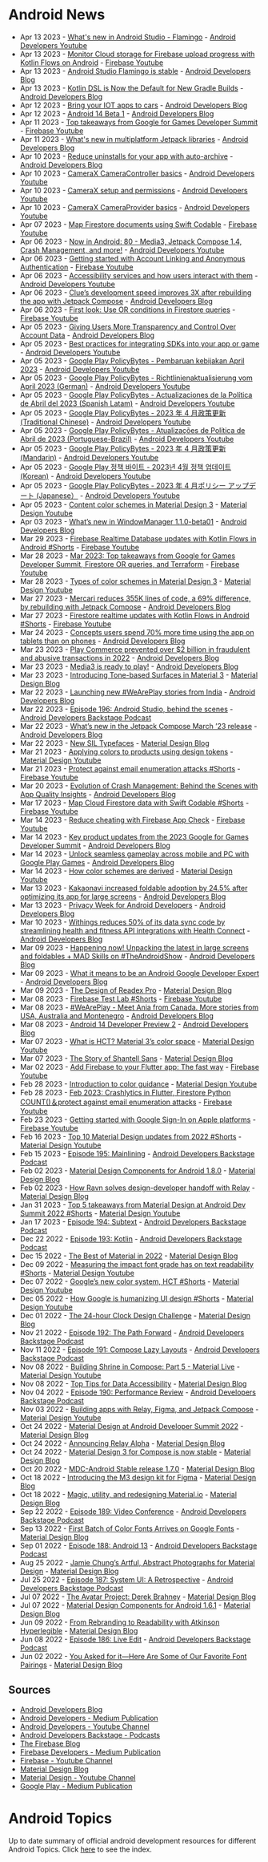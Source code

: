 # Android News

<!-- NEWS:START -->
- Apr 13 2023 - [What's new in Android Studio - Flamingo](https://www.youtube.com/watch?v=41VZhwrXAKI) - [Android Developers Youtube](https://www.youtube.com/c/AndroidDevelopers)
- Apr 13 2023 - [Monitor Cloud storage for Firebase upload progress with Kotlin Flows on Android](https://www.youtube.com/watch?v=r5dgjU7s5jA) - [Firebase Youtube](https://www.youtube.com/user/Firebase)
- Apr 13 2023 - [Android Studio Flamingo is stable](http://android-developers.googleblog.com/2023/04/android-studio-flamingo-is-stable.html) - [Android Developers Blog](https://android-developers.googleblog.com/)
- Apr 13 2023 - [Kotlin DSL is Now the Default for New Gradle Builds](http://android-developers.googleblog.com/2023/04/kotlin-dsl-is-now-default-for-new-gradle-builds.html) - [Android Developers Blog](https://android-developers.googleblog.com/)
- Apr 12 2023 - [Bring your IOT apps to cars](http://android-developers.googleblog.com/2023/04/expanding-options-for-building-apps-for-cars.html) - [Android Developers Blog](https://android-developers.googleblog.com/)
- Apr 12 2023 - [Android 14 Beta 1](http://android-developers.googleblog.com/2023/04/android-14-beta-1.html) - [Android Developers Blog](https://android-developers.googleblog.com/)
- Apr 11 2023 - [Top takeaways from Google for Games Developer Summit](https://www.youtube.com/watch?v=-QGd84IyxRE) - [Firebase Youtube](https://www.youtube.com/user/Firebase)
- Apr 11 2023 - [What's new in multiplatform Jetpack libraries](http://android-developers.googleblog.com/2023/04/whats-new-in-jetpack-multiplatform.html) - [Android Developers Blog](https://android-developers.googleblog.com/)
- Apr 10 2023 - [Reduce uninstalls for your app with auto-archive](http://android-developers.googleblog.com/2023/04/reduce-uninstalls-for-your-app-with-auto-archive.html) - [Android Developers Blog](https://android-developers.googleblog.com/)
- Apr 10 2023 - [CameraX CameraController basics](https://www.youtube.com/watch?v=fazzQs-O31U) - [Android Developers Youtube](https://www.youtube.com/c/AndroidDevelopers)
- Apr 10 2023 - [CameraX setup and permissions](https://www.youtube.com/watch?v=XUN6mUQiDpg) - [Android Developers Youtube](https://www.youtube.com/c/AndroidDevelopers)
- Apr 10 2023 - [CameraX CameraProvider basics](https://www.youtube.com/watch?v=OfjPOUunkc8) - [Android Developers Youtube](https://www.youtube.com/c/AndroidDevelopers)
- Apr 07 2023 - [Map Firestore documents using Swift Codable](https://www.youtube.com/watch?v=1ZkR27pws0I) - [Firebase Youtube](https://www.youtube.com/user/Firebase)
- Apr 06 2023 - [Now in Android: 80 - Media3, Jetpack Compose 1.4, Crash Management, and more!](https://www.youtube.com/watch?v=5UBWUhXN34Q) - [Android Developers Youtube](https://www.youtube.com/c/AndroidDevelopers)
- Apr 06 2023 - [Getting started with Account Linking and Anonymous Authentication](https://www.youtube.com/watch?v=6jGNSFdHHXc) - [Firebase Youtube](https://www.youtube.com/user/Firebase)
- Apr 06 2023 - [Accessibility services and how users interact with them](https://www.youtube.com/watch?v=TJsIVB5Y35U) - [Android Developers Youtube](https://www.youtube.com/c/AndroidDevelopers)
- Apr 06 2023 - [Clue’s development speed improves 3X after rebuilding the app with Jetpack Compose](http://android-developers.googleblog.com/2023/04/clues-development-speed-improves-after-rebuilding-with-jetpack-compose.html) - [Android Developers Blog](https://android-developers.googleblog.com/)
- Apr 06 2023 - [First look: Use OR conditions in Firestore queries](https://www.youtube.com/watch?v=peS8pbWpPrE) - [Firebase Youtube](https://www.youtube.com/user/Firebase)
- Apr 05 2023 - [Giving Users More Transparency and Control Over Account Data](http://android-developers.googleblog.com/2023/04/giving-people-more-control-over-their-data.html) - [Android Developers Blog](https://android-developers.googleblog.com/)
- Apr 05 2023 - [Best practices for integrating SDKs into your app or game](https://www.youtube.com/watch?v=3klmiHX0uVQ) - [Android Developers Youtube](https://www.youtube.com/c/AndroidDevelopers)
- Apr 05 2023 - [Google Play PolicyBytes - Pembaruan kebijakan April 2023](https://www.youtube.com/watch?v=rT4e2YyQNGQ) - [Android Developers Youtube](https://www.youtube.com/c/AndroidDevelopers)
- Apr 05 2023 - [Google Play PolicyBytes - Richtlinienaktualisierung vom April 2023 (German)](https://www.youtube.com/watch?v=HYn1fzxD_HA) - [Android Developers Youtube](https://www.youtube.com/c/AndroidDevelopers)
- Apr 05 2023 - [Google Play PolicyBytes - Actualizaciones de la Política de Abril del 2023 (Spanish Latam)](https://www.youtube.com/watch?v=mds0jZTTHNI) - [Android Developers Youtube](https://www.youtube.com/c/AndroidDevelopers)
- Apr 05 2023 - [Google Play PolicyBytes - 2023 年 4 月政策更新 (Traditional Chinese)](https://www.youtube.com/watch?v=dnkscZBPOkc) - [Android Developers Youtube](https://www.youtube.com/c/AndroidDevelopers)
- Apr 05 2023 - [Google Play PolicyBytes - Atualizações de Política de Abril de 2023 (Portuguese-Brazil)](https://www.youtube.com/watch?v=_mFmIZ52Dsw) - [Android Developers Youtube](https://www.youtube.com/c/AndroidDevelopers)
- Apr 05 2023 - [Google Play PolicyBytes - 2023 年 4 月政策更新 (Mandarin)](https://www.youtube.com/watch?v=ZPKSdNOFBdg) - [Android Developers Youtube](https://www.youtube.com/c/AndroidDevelopers)
- Apr 05 2023 - [Google Play 정책 바이트 - 2023년 4월 정책 업데이트 (Korean)](https://www.youtube.com/watch?v=cFQjOqKE4o0) - [Android Developers Youtube](https://www.youtube.com/c/AndroidDevelopers)
- Apr 05 2023 - [Google Play PolicyBytes - 2023 年 4 月ポリシー アップデート (Japanese）](https://www.youtube.com/watch?v=PlnosEoUSrY) - [Android Developers Youtube](https://www.youtube.com/c/AndroidDevelopers)
- Apr 05 2023 - [Content color schemes in Material Design 3](https://www.youtube.com/watch?v=oGBtLu5e05U) - [Material Design Youtube](https://www.youtube.com/c/MaterialDesign)
- Apr 03 2023 - [What’s new in WindowManager 1.1.0-beta01](http://android-developers.googleblog.com/2023/04/whats-new-in-windowmanager-110-beta01.html) - [Android Developers Blog](https://android-developers.googleblog.com/)
- Mar 29 2023 - [Firebase Realtime Database updates with Kotlin Flows in Android #Shorts](https://www.youtube.com/watch?v=-R0gBGxLfw4) - [Firebase Youtube](https://www.youtube.com/user/Firebase)
- Mar 28 2023 - [Mar 2023: Top takeaways from Google for Games Developer Summit, Firestore OR queries, and Terraform](https://www.youtube.com/watch?v=pwPSS6OP8YM) - [Firebase Youtube](https://www.youtube.com/user/Firebase)
- Mar 28 2023 - [Types of color schemes in Material Design 3](https://www.youtube.com/watch?v=Ga8UCAgfFf8) - [Material Design Youtube](https://www.youtube.com/c/MaterialDesign)
- Mar 27 2023 - [Mercari reduces 355K lines of code, a 69% difference, by rebuilding with Jetpack Compose](http://android-developers.googleblog.com/2023/03/mercari-reduces-lines-of-code-by-rebuilding-with-jetpack-compose.html) - [Android Developers Blog](https://android-developers.googleblog.com/)
- Mar 27 2023 - [Firestore realtime updates with Kotlin Flows in Android #Shorts](https://www.youtube.com/watch?v=GEOfFgBXnZs) - [Firebase Youtube](https://www.youtube.com/user/Firebase)
- Mar 24 2023 - [Concepts users spend 70% more time using the app on tablets than on phones](http://android-developers.googleblog.com/2023/03/concepts-users-spend-more-time-using-app-on-tablets-than-phones.html) - [Android Developers Blog](https://android-developers.googleblog.com/)
- Mar 23 2023 - [Play Commerce prevented over $2 billion in fraudulent and abusive transactions in 2022](http://android-developers.googleblog.com/2023/03/play-commerce-prevented-fraudulent-and-abusive-transactions-in-2022.html) - [Android Developers Blog](https://android-developers.googleblog.com/)
- Mar 23 2023 - [Media3 is ready to play!](http://android-developers.googleblog.com/2023/03/media3-is-ready-to-play.html) - [Android Developers Blog](https://android-developers.googleblog.com/)
- Mar 23 2023 - [Introducing Tone-based Surfaces in Material 3](https://material.io/blog/tone-based-surface-color-m3) - [Material Design Blog](https://material.io/blog)
- Mar 22 2023 - [Launching new #WeArePlay stories from India](http://android-developers.googleblog.com/2023/03/launching-new-weareplay-stories-from-india.html) - [Android Developers Blog](https://android-developers.googleblog.com/)
- Mar 22 2023 - [Episode 196: Android Studio, behind the scenes](http://adbackstage.libsyn.com/episode-196-android-studio-behind-the-scenes) - [Android Developers Backstage Podcast](https://adbackstage.libsyn.com/)
- Mar 22 2023 - [What’s new in the Jetpack Compose March ’23 release](http://android-developers.googleblog.com/2023/03/whats-new-in-jetpack-compose-march-23-release.html) - [Android Developers Blog](https://android-developers.googleblog.com/)
- Mar 22 2023 - [New SIL Typefaces](https://material.io/blog/sil-typefaces) - [Material Design Blog](https://material.io/blog)
- Mar 21 2023 - [Applying colors to products using design tokens](https://www.youtube.com/watch?v=KKxpJpbEwew) - [Material Design Youtube](https://www.youtube.com/c/MaterialDesign)
- Mar 21 2023 - [Protect against email enumeration attacks #Shorts](https://www.youtube.com/watch?v=EGbZ3Kx9R0w) - [Firebase Youtube](https://www.youtube.com/user/Firebase)
- Mar 20 2023 - [Evolution of Crash Management: Behind the Scenes with App Quality Insights](http://android-developers.googleblog.com/2023/03/evolution-of-crash-management-behind-the-scenes-app-quality-insights.html) - [Android Developers Blog](https://android-developers.googleblog.com/)
- Mar 17 2023 - [Map Cloud Firestore data with Swift Codable #Shorts](https://www.youtube.com/watch?v=brHWxhlC7Ec) - [Firebase Youtube](https://www.youtube.com/user/Firebase)
- Mar 14 2023 - [Reduce cheating with Firebase App Check](https://www.youtube.com/watch?v=K1XU2y0YVtU) - [Firebase Youtube](https://www.youtube.com/user/Firebase)
- Mar 14 2023 - [Key product updates from the 2023 Google for Games Developer Summit](http://android-developers.googleblog.com/2023/03/GGDS-recap-blog.html) - [Android Developers Blog](https://android-developers.googleblog.com/)
- Mar 14 2023 - [Unlock seamless gameplay across mobile and PC with Google Play Games](http://android-developers.googleblog.com/2023/03/GGDS23-google-play-games-on-PC.html) - [Android Developers Blog](https://android-developers.googleblog.com/)
- Mar 14 2023 - [How color schemes are derived](https://www.youtube.com/watch?v=i-GN0d76e-Y) - [Material Design Youtube](https://www.youtube.com/c/MaterialDesign)
- Mar 13 2023 - [Kakaonavi increased foldable adoption by 24.5% after optimizing its app for large screens](http://android-developers.googleblog.com/2023/03/kakaonavi-increased-foldable-adoption-after-optimizing-app-for-large-screens.html) - [Android Developers Blog](https://android-developers.googleblog.com/)
- Mar 13 2023 - [Privacy Week for Android Developers](http://android-developers.googleblog.com/2023/03/privacy-week-for-android-developers.html) - [Android Developers Blog](https://android-developers.googleblog.com/)
- Mar 10 2023 - [Withings reduces 50% of its data sync code by streamlining health and fitness API integrations with Health Connect](http://android-developers.googleblog.com/2023/03/withings-reduces-data-sync-code-with--health-and-fitness-api-health-connect.html) - [Android Developers Blog](https://android-developers.googleblog.com/)
- Mar 09 2023 - [Happening now! Unpacking the latest in large screens and foldables + MAD Skills on #TheAndroidShow](http://android-developers.googleblog.com/2023/03/the-android-show-blog.html) - [Android Developers Blog](https://android-developers.googleblog.com/)
- Mar 09 2023 - [What it means to be an Android Google Developer Expert](http://android-developers.googleblog.com/2023/03/android-google-developer-experts.html) - [Android Developers Blog](https://android-developers.googleblog.com/)
- Mar 09 2023 - [The Design of Readex Pro](https://material.io/blog/readex-pro-legibility-arabic-type-design) - [Material Design Blog](https://material.io/blog)
- Mar 08 2023 - [Firebase Test Lab #Shorts](https://www.youtube.com/watch?v=rwEm-xf0H-4) - [Firebase Youtube](https://www.youtube.com/user/Firebase)
- Mar 08 2023 - [#WeArePlay - Meet Ania from Canada. More stories from USA, Australia and Montenegro](http://android-developers.googleblog.com/2023/03/weareplay-meet-ania-from-canada-more-stories-from-usa-australia-and-montenegro.html) - [Android Developers Blog](https://android-developers.googleblog.com/)
- Mar 08 2023 - [Android 14 Developer Preview 2](http://android-developers.googleblog.com/2023/03/android-14-developer-preview-2.html) - [Android Developers Blog](https://android-developers.googleblog.com/)
- Mar 07 2023 - [What is HCT? Material 3’s color space](https://www.youtube.com/watch?v=tw6cOcY_xtM) - [Material Design Youtube](https://www.youtube.com/c/MaterialDesign)
- Mar 07 2023 - [The Story of Shantell Sans](https://material.io/blog/shantell-martin-variable-font) - [Material Design Blog](https://material.io/blog)
- Mar 02 2023 - [Add Firebase to your Flutter app: The fast way](https://www.youtube.com/watch?v=FkFvQ0SaT1I) - [Firebase Youtube](https://www.youtube.com/user/Firebase)
- Feb 28 2023 - [Introduction to color guidance](https://www.youtube.com/watch?v=vv3lOGZrcdk) - [Material Design Youtube](https://www.youtube.com/c/MaterialDesign)
- Feb 28 2023 - [Feb 2023: Crashlytics in Flutter, Firestore Python COUNT()＆protect against email enumeration attacks](https://www.youtube.com/watch?v=odMXGxKIcS4) - [Firebase Youtube](https://www.youtube.com/user/Firebase)
- Feb 23 2023 - [Getting started with Google Sign-In on Apple platforms](https://www.youtube.com/watch?v=IzyOdKm0bWE) - [Firebase Youtube](https://www.youtube.com/user/Firebase)
- Feb 16 2023 - [Top 10 Material Design updates from 2022 #Shorts](https://www.youtube.com/watch?v=sIoerRbqy7g) - [Material Design Youtube](https://www.youtube.com/c/MaterialDesign)
- Feb 15 2023 - [Episode 195: Mainlining](http://adbackstage.libsyn.com/episode-195-mainlining) - [Android Developers Backstage Podcast](https://adbackstage.libsyn.com/)
- Feb 02 2023 - [Material Design Components for Android 1.8.0](https://material.io/blog/android-stable-release-1-8-0) - [Material Design Blog](https://material.io/blog)
- Feb 02 2023 - [How Ravn solves design-developer handoff with Relay](https://material.io/blog/relay-ravn-case-study) - [Material Design Blog](https://material.io/blog)
- Jan 31 2023 - [Top 5 takeaways from Material Design at Android Dev Summit 2022 #Shorts](https://www.youtube.com/watch?v=j_5hoPBy9ss) - [Material Design Youtube](https://www.youtube.com/c/MaterialDesign)
- Jan 17 2023 - [Episode 194: Subtext](http://adbackstage.libsyn.com/episode-194-subtext) - [Android Developers Backstage Podcast](https://adbackstage.libsyn.com/)
- Dec 22 2022 - [Episode 193: Kotlin](http://adbackstage.libsyn.com/episode-193-kotlin) - [Android Developers Backstage Podcast](https://adbackstage.libsyn.com/)
- Dec 15 2022 - [The Best of Material in 2022](https://material.io/blog/material-design-2022-roundup) - [Material Design Blog](https://material.io/blog)
- Dec 09 2022 - [Measuring the impact font grade has on text readability #Shorts](https://www.youtube.com/watch?v=ulHaXHAcHaA) - [Material Design Youtube](https://www.youtube.com/c/MaterialDesign)
- Dec 07 2022 - [Google’s new color system, HCT #Shorts](https://www.youtube.com/watch?v=apl8aoLPVYc) - [Material Design Youtube](https://www.youtube.com/c/MaterialDesign)
- Dec 05 2022 - [How Google is humanizing UI design #Shorts](https://www.youtube.com/watch?v=rJRc07ntBOg) - [Material Design Youtube](https://www.youtube.com/c/MaterialDesign)
- Dec 01 2022 - [The 24-hour Clock Design Challenge](https://material.io/blog/24-hour-clock-design-research) - [Material Design Blog](https://material.io/blog)
- Nov 21 2022 - [Episode 192: The Path Forward](http://adbackstage.libsyn.com/episode-192-the-path-forward) - [Android Developers Backstage Podcast](https://adbackstage.libsyn.com/)
- Nov 11 2022 - [Episode 191: Compose Lazy Layouts](http://adbackstage.libsyn.com/episode-191-compose-lazy-layouts) - [Android Developers Backstage Podcast](https://adbackstage.libsyn.com/)
- Nov 08 2022 - [Building Shrine in Compose: Part 5 - Material Live](https://www.youtube.com/watch?v=zfCgp-r1J1s) - [Material Design Youtube](https://www.youtube.com/c/MaterialDesign)
- Nov 08 2022 - [Top Tips for Data Accessibility](https://material.io/blog/data-visualization-accessibility) - [Material Design Blog](https://material.io/blog)
- Nov 04 2022 - [Episode 190: Performance Review](http://adbackstage.libsyn.com/episode-190-performance-review) - [Android Developers Backstage Podcast](https://adbackstage.libsyn.com/)
- Nov 03 2022 - [Building apps with Relay, Figma, and Jetpack Compose](https://www.youtube.com/watch?v=NOfW1-ijKe4) - [Material Design Youtube](https://www.youtube.com/c/MaterialDesign)
- Oct 24 2022 - [Material Design at Android Developer Summit 2022](https://material.io/blog/material-ads-2022) - [Material Design Blog](https://material.io/blog)
- Oct 24 2022 - [Announcing Relay Alpha](https://material.io/blog/relay-in-alpha) - [Material Design Blog](https://material.io/blog)
- Oct 24 2022 - [Material Design 3 for Compose is now stable](https://material.io/blog/material-3-compose-stable) - [Material Design Blog](https://material.io/blog)
- Oct 20 2022 - [MDC-Android Stable release 1.7.0](https://material.io/blog/android-stable-release-1-7-0) - [Material Design Blog](https://material.io/blog)
- Oct 18 2022 - [Introducing the M3 design kit for Figma](https://material.io/blog/material-3-figma-design-kit) - [Material Design Blog](https://material.io/blog)
- Oct 18 2022 - [Magic, utility, and redesigning Material.io](https://material.io/blog/material-io-redesign) - [Material Design Blog](https://material.io/blog)
- Sep 22 2022 - [Episode 189: Video Conference](http://adbackstage.libsyn.com/episode-189-video-conference) - [Android Developers Backstage Podcast](https://adbackstage.libsyn.com/)
- Sep 13 2022 - [First Batch of Color Fonts Arrives on Google Fonts](https://material.io/blog/color-fonts-are-here) - [Material Design Blog](https://material.io/blog)
- Sep 01 2022 - [Episode 188: Android 13](http://adbackstage.libsyn.com/episode-188-android-13) - [Android Developers Backstage Podcast](https://adbackstage.libsyn.com/)
- Aug 25 2022 - [Jamie Chung’s Artful, Abstract Photographs for Material Design](https://material.io/blog/jamie-chung-photography-interview) - [Material Design Blog](https://material.io/blog)
- Jul 25 2022 - [Episode 187: System UI: A Retrospective](http://adbackstage.libsyn.com/episode-187-system-ui-a-retrospective) - [Android Developers Backstage Podcast](https://adbackstage.libsyn.com/)
- Jul 07 2022 - [The Avatar Project: Derek Brahney](https://material.io/blog/derek-brahney-interview) - [Material Design Blog](https://material.io/blog)
- Jul 07 2022 - [Material Design Components for Android 1.6.1](https://material.io/blog/android-stable-release-1-6-1) - [Material Design Blog](https://material.io/blog)
- Jun 09 2022 - [From Rebranding to Readability with Atkinson Hyperlegible](https://material.io/blog/atkinson-hyperlegible-design) - [Material Design Blog](https://material.io/blog)
- Jun 08 2022 - [Episode 186: Live Edit](http://adbackstage.libsyn.com/episode-186-live-edit) - [Android Developers Backstage Podcast](https://adbackstage.libsyn.com/)
- Jun 02 2022 - [You Asked for it—Here Are Some of Our Favorite Font Pairings](https://material.io/blog/google-fonts-pairing-figma) - [Material Design Blog](https://material.io/blog)<!-- NEWS:END -->

## Sources

* [Android Developers Blog](https://android-developers.googleblog.com/)
* [Android Developers - Medium Publication](https://medium.com/androiddevelopers)
* [Android Developers - Youtube Channel](https://www.youtube.com/c/AndroidDevelopers)
* [Android Developers Backstage - Podcasts](https://adbackstage.libsyn.com/)
* [The Firebase Blog](https://firebase.googleblog.com/)
* [Firebase Developers - Medium Publication](https://medium.com/firebase-developers)
* [Firebase - Youtube Channel](https://www.youtube.com/user/Firebase)
* [Material Design Blog](https://material.io/blog)
* [Material Design - Youtube Channel](https://www.youtube.com/c/MaterialDesign)
* [Google Play - Medium Publication](https://medium.com/googleplaydev)

# Android Topics
Up to date summary of official android development resources for different Android Topics. Click [here](https://androidtopicsindex.dipien.com/) to see the index.

